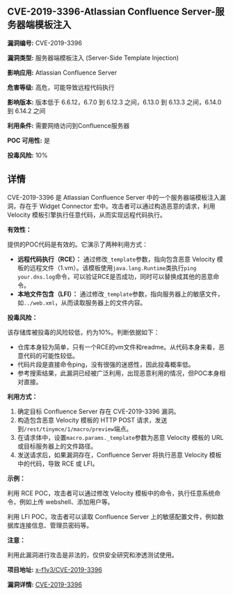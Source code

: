 ## CVE-2019-3396-Atlassian Confluence Server-服务器端模板注入

**漏洞编号:** CVE-2019-3396

**漏洞类型:** 服务器端模板注入 (Server-Side Template Injection)

**影响应用:** Atlassian Confluence Server

**危害等级:** 高危，可能导致远程代码执行

**影响版本:** 版本低于 6.6.12，6.7.0 到 6.12.3 之间，6.13.0 到 6.13.3 之间，6.14.0 到 6.14.2 之间

**利用条件:** 需要网络访问到Confluence服务器

**POC 可用性:** 是

**投毒风险:** 10%

## 详情

CVE-2019-3396 是 Atlassian Confluence Server 中的一个服务器端模板注入漏洞，存在于 Widget Connector 宏中。攻击者可以通过构造恶意的请求，利用 Velocity 模板引擎执行任意代码，从而实现远程代码执行。

**有效性：**

提供的POC代码是有效的。它演示了两种利用方式：

*   **远程代码执行（RCE）：** 通过修改`_template`参数，指向包含恶意 Velocity 模板的远程文件（1.vm）。该模板使用`java.lang.Runtime`类执行`ping your.dns.log`命令，可以验证RCE是否成功，同时可以替换成其他的恶意命令。
*   **本地文件包含（LFI）：** 通过修改`_template`参数，指向服务器上的敏感文件，如`../web.xml`，从而读取服务器上的文件内容。

**投毒风险：**

该存储库被投毒的风险较低，约为10%。判断依据如下：

*   仓库本身较为简单，只有一个RCE的vm文件和readme。从代码本身来看，恶意代码的可能性较低。
*   代码片段是直接命令ping，没有很强的迷惑性，因此投毒概率低。
*   参考搜索结果，此漏洞已经被广泛利用，出现恶意利用的情况，但POC本身相对直接。

**利用方式：**

1.  确定目标 Confluence Server 存在 CVE-2019-3396 漏洞。
2.  构造包含恶意 Velocity 模板的 HTTP POST 请求，发送到`/rest/tinymce/1/macro/preview`端点。
3.  在请求体中，设置`macro.params._template`参数为恶意 Velocity 模板的 URL 或目标服务器上的文件路径。
4.  发送请求后，如果漏洞存在，Confluence Server 将执行恶意 Velocity 模板中的代码，导致 RCE 或 LFI。

**示例：**

利用 RCE POC，攻击者可以通过修改 Velocity 模板中的命令，执行任意系统命令，例如上传 webshell、添加用户等。

利用 LFI POC，攻击者可以读取 Confluence Server 上的敏感配置文件，例如数据库连接信息、管理员密码等。

**注意：**

利用此漏洞进行攻击是非法的，仅供安全研究和渗透测试使用。

**项目地址:** [x-f1v3/CVE-2019-3396](https://github.com/x-f1v3/CVE-2019-3396)

**漏洞详情:** [CVE-2019-3396](https://nvd.nist.gov/vuln/detail/CVE-2019-3396)